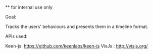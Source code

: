 ** for internal use only

Goal:

Tracks the users' behaviours and presents them in a timeline format.

APIs used: 

Keen-js: https://github.com/keenlabs/keen-js
VisJs : http://visjs.org/